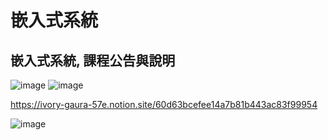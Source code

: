# 嵌入式系統

## 嵌入式系統, 課程公告與說明
![image](https://user-images.githubusercontent.com/89329457/131237825-778daaf9-17c1-4da6-b70d-638b5ede18f1.png)
![image](https://user-images.githubusercontent.com/89329457/131238075-92fd2cf2-45ac-43c6-abb8-b37c31a26433.png)


https://ivory-gaura-57e.notion.site/60d63bcefee14a7b81b443ac83f99954

![image](https://user-images.githubusercontent.com/89329457/131237523-6bdc20a2-0515-4a2c-b863-8c035423985b.png)
